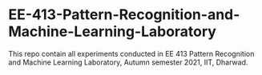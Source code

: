 # EE-413-Pattern-Recognition-and-Machine-Learning-Laboratory
This repo contain all experiments conducted in EE 413 Pattern Recognition and Machine Learning Laboratory, Autumn semester 2021, IIT, Dharwad.
